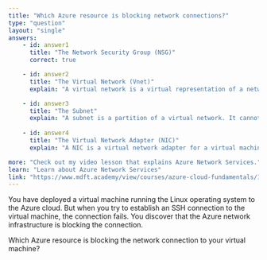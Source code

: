 ```yaml
---
title: "Which Azure resource is blocking network connections?"
type: "question"
layout: "single"
answers:
    - id: answer1
      title: "The Network Security Group (NSG)"
      correct: true

    - id: answer2
      title: "The Virtual Network (Vnet)"
      explain: "A virtual network is a virtual representation of a network. Vnets do not include a firewall and cannot be used to block network connections."

    - id: answer3
      title: "The Subnet"
      explain: "A subnet is a partition of a virtual network. It cannot block network connections on its own, but it can host an NSG that can block connections."
      
    - id: answer4
      title: "The Virtual Network Adapter (NIC)"
      explain: "A NIC is a virtual network adapter for a virtual machine. It cannot block network connections on its own, but it can host an NSG that can block connections."

more: "Check out my video lesson that explains Azure Network Services."
learn: "Learn about Azure Network Services"
link: "https://www.mdft.academy/view/courses/azure-cloud-fundamentals/1403698-azure-cloud-core-services/4335678-azure-network-services"
---
```


You have deployed a virtual machine running the Linux operating system to the Azure cloud. But when you try to establish an SSH connection to the virtual machine, the connection fails. You discover that the Azure network infrastructure is blocking the connection.

Which Azure resource is blocking the network connection to your virtual machine?